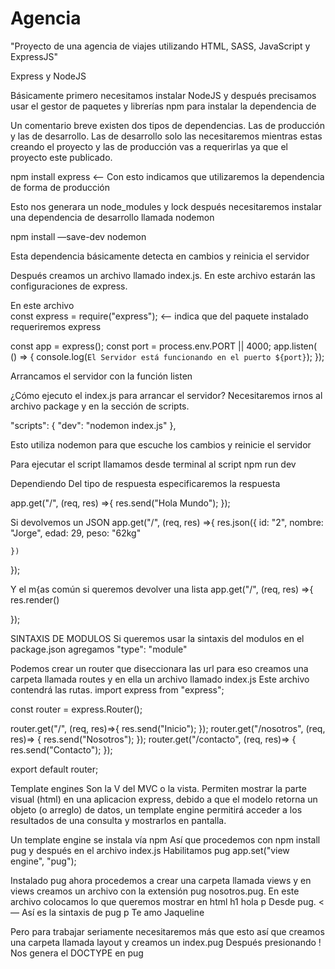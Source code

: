 # Agencia
"Proyecto de una agencia de viajes utilizando HTML, SASS, JavaScript y ExpressJS"


Express y NodeJS	

Básicamente primero necesitamos instalar NodeJS y después precisamos usar el  gestor de paquetes y librerías npm para instalar la dependencia de

Un comentario breve existen dos tipos de dependencias. Las de producción y las de desarrollo. Las de desarrollo solo las necesitaremos mientras estas creando el proyecto y las de producción vas a requerirlas ya que el proyecto este publicado.

npm install express <— Con esto indicamos que utilizaremos la dependencia de forma de producción

Esto nos generara un node_modules y lock después necesitaremos instalar una dependencia de desarrollo llamada nodemon

npm install —save-dev nodemon

Esta dependencia básicamente detecta en cambios y reinicia el servidor 

Después creamos un archivo llamado index.js. 
En este archivo estarán las configuraciones de express.

En este archivo   
const express = require("express");  <— indica que del paquete instalado requeriremos express

const app = express();
  const port = process.env.PORT || 4000; 
  app.listen( () => {
      console.log(`El Servidor está funcionando en el puerto ${port}`);
  }); 

Arrancamos el servidor con la función listen  

¿Cómo ejecuto el index.js para arrancar el servidor?
Necesitaremos irnos al archivo package y en la sección de scripts.

 "scripts": {
    "dev": "nodemon index.js"
  },

Esto utiliza nodemon para que escuche los cambios y reinicie el servidor

Para ejecutar el script llamamos desde terminal al script
npm run dev

Dependiendo
Del tipo de respuesta especificaremos la respuesta
 
 app.get("/", (req, res) =>{
    res.send("Hola Mundo");
  });

Si devolvemos un JSON
  app.get("/", (req, res) =>{
    res.json({
      id: "2",
      nombre: "Jorge",
      edad: 29,
      peso: "62kg"
      
    })
  });

Y el m{as común si queremos devolver una lista
 app.get("/", (req, res) =>{
    res.render()

  });

SINTAXIS DE MODULOS
Si queremos usar la sintaxis del modulos en el package.json agregamos
 "type": "module"

Podemos crear un router que diseccionara las url para eso creamos una carpeta llamada routes y en ella un archivo llamado index.js Este archivo contendrá las rutas.
import express from "express";

const router = express.Router();

router.get("/", (req, res)=>{
    res.send("Inicio");
});
router.get("/nosotros", (req, res)=> {
    res.send("Nosotros");
});
router.get("/contacto", (req, res)=> {
    res.send("Contacto");
});

export default router;

Template engines
Son la V del MVC o  la vista.
Permiten mostrar la parte visual  (html) en una aplicacion express, debido  a que el modelo retorna un objeto (o arreglo) de datos, un template engine  permitirá acceder  a los resultados de una consulta y mostrarlos en pantalla.

Un template engine se instala vía npm
Así que procedemos con npm install pug y después en el archivo index.js
Habilitamos pug
app.set("view engine", "pug");

Instalado pug ahora procedemos a crear una carpeta llamada views y en views creamos un archivo con la extensión pug nosotros.pug.
En este archivo colocamos lo que queremos mostrar en html
h1 hola
p Desde pug.     <— Así es la sintaxis de pug
p Te amo Jaqueline

Pero para trabajar seriamente necesitaremos más que esto así que creamos una carpeta llamada layout y creamos un index.pug
Después presionando ! Nos genera el DOCTYPE en pug



